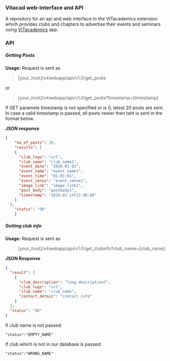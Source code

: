 ### Vitacad web-interface and API
A repository for an api and web interface to the VITacademics extension which provides clubs and chapters to advertise their events and seminars using [VITacademics](https://play.google.com/store/apps/details?id=com.karthikb351.vitinfo2&hl=en) app.

### API

##### Getting Posts
**Usage:**
Request is sent as 
>[your_host]/vitwebapp/api/v1.0/get_posts

or
>[your_host]/vitwebapp/api/v1.0/get_posts?timestamp=[timestamp]

If GET paramete timestamp is not specified or is 0, latest 20 posts are sent. In case a valid timestamp is passed, all posts newer then taht is sent in the format below.

**JSON response**
```json
{
    "no_of_posts": 20, 
    "results": [
    {
      "club_logo": "url", 
      "club_name": "club_name1", 
      "event_date": "2016-01-01", 
      "event_name": "event_name1", 
      "event_time": "01:01:01", 
      "event_venue": "event_venue1", 
      "image_link": "image_link1", 
      "post_body": "postbody1", 
      "timestamp": "2016-01-14T21:06:00"
    }  
  ],
    "status": "OK"
    }
```
##### Getting club info
**Usage:** Request is sent as

>[your_host]/vitwebapp/api/v1.0/get_clubinfo?club_name=[club_name]

**JSON Response**
```json
{
  "result": [
    {
      "club_description": "long description3", 
      "club_logo": "url", 
      "club_name": "club_name", 
      "contact_detais": "contact info"
    }
  ], 
  "status": "OK"
}
```
If club name is not passed:
    
    "status":"EMPTY_NAME"
If club which is not in our database is passed:

    "status":"WRONG_NAME"


    
